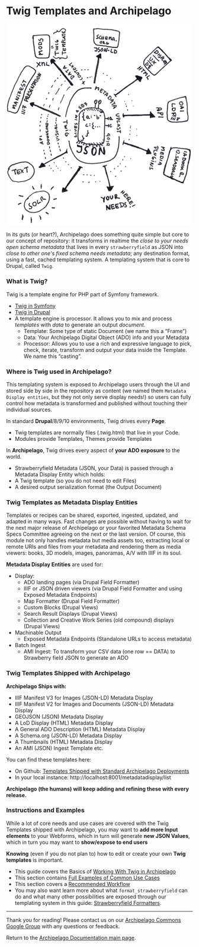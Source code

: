 # Twig Templates and Archipelago

![ADOlife](../imgs/jsonupcaststar.png)

In its guts (or heart?), Archipelago does something quite simple but core to our concept of repository: it transforms in realtime the _close to your needs open schema metadata_ that lives in every `strawberryfield` as JSON into _close to other one's fixed schema needs metadata_; any destination format, using a fast, cached templating system. A templating system that is core to Drupal, called `Twig`.

### What is Twig?
Twig is a template engine for PHP part of Symfony framework.
- [Twig in Symfony](https://twig.symfony.com)
- [Twig in Drupal](https://www.drupal.org/docs/theming-drupal/twig-in-drupal)
- A template engine is processor. It allows you to mix and process _templates_ with _data_ to generate an output _document_.
	- Template: Some type of static Document (we name this a “Frame”)
	- Data: Your Archipelago Digital Object (ADO) info and your Metadata
	- Processor: Allows you to use a rich and expressive language to pick, check, iterate, transform and output your data inside the Template. We name this “casting”.
		
### Where is Twig used in Archipelago?
This templating system is exposed to Archipelago users through the UI and stored side by side in the repository as content (we named them `Metadata Display entities`, but they not only serve display needs!) so users can fully control how metadata is transformed and published without touching their individual sources.

In standard **Drupal**/8/9/10 environments, Twig drives every **Page**.
- Twig templates are normally files (.twig.html) that live in your Code.
- Modules provide Templates, Themes provide Templates

In **Archipelago**, Twig drives every aspect of **your ADO exposure** to the world.
- Strawberryfield Metadata (JSON, your Data) is passed through a Metadata Display Entity which holds:
- A Twig template (so you do not need to edit Files)
- A desired output serialization format (the Output Document)

### Twig Templates as Metadata Display Entities
Templates or recipes can be shared, exported, ingested, updated, and adapted in many ways. Fast changes are possible without having to wait for the next major release of Archipelago or your favorited Metadata Schema Specs Committee agreeing on the next or the last version. Of course, this module not only handles metadata but media assets too, extracting local or remote URIs and files from your metadata and rendering them as media viewers: books, 3D models, images, panoramas, A/V with IIIF in its soul.

**Metadata Display Entities** are used for:
- Display:
	- ADO landing pages (via Drupal Field Formatter)
	- IIIF or JSON driven viewers (via Drupal Field Formatter and using Exposed Metadata Endpoints)
	- Map Formatter (Drupal Field Formatter)
	- Custom Blocks (Drupal Views)
	- Search Result Displays (Drupal Views)
	- Collection and Creative Work Series (old compound) displays (Drupal Views)
- Machinable Output
	- Exposed Metadata Endpoints (Standalone URLs to access metadata)
- Batch Ingest
	- AMI Ingest: To transform your CSV data (one row == DATA) to Strawberry field JSON to generate an ADO

### Twig Templates Shipped with Archipelago
**Archipelago Ships with:**
- IIIF Manifest V3 for Images  (JSON-LD) Metadata Display
- IIIF Manifest V2 for Images and Documents (JSON-LD) Metadata Display
- GEOJSON (JSON) Metadata Display
- A LoD Display (HTML) Metadata Display
- A General ADO Description (HTML) Metadata Display
- A Schema.org (JSON-LD) Metadata Display
- A Thumbnails (HTML) Metadata Display
- An AMI (JSON) Ingest Template
etc.

You can find these templates here:
- On Github: [Templates Shipped with Standard Archipelago Deployments](https://github.com/esmero/archipelago-deployment/tree/1.0.0-RC2/d8content/metadatadisplays)
- In your local instance: http://localhost:8001/metadatadisplay/list

**Archipelago (the humans) will keep adding and refining these with every release.**

### Instructions and Examples

While a lot of core needs and use cases are covered with the Twig Templates shipped with Archipelago, you may want to **add more Input elements** to your Webforms, which in turn will generate **new JSON Values**, which in turn you may want to **show/expose to end users**

**Knowing** (even if you do not plan to) how to edit or create your own **Twig templates** is important.

- This guide covers the Basics of [Working With Twig in Archipelago](../docs/workingtwigs.md)
- This section contains [Full Examples of Common Use Cases](../docs/workingtwigs.md#full-examples-for-common-uses-cases)
- This section covers a [Recommended Workflow](../docs/workingtwigs.md#a-recommended-workflow)
- You may also want learn more about what `format_strawberryfield` can do and what many other possibilities are exposed through our templating system in this guide: [Strawberryfield Formatters](strawberryfield-formatters.md).

---

Thank you for reading! Please contact us on our [Archipelago Commons Google Group](https://groups.google.com/forum/#!forum/archipelago-commons) with any questions or feedback.

Return to the [Archipelago Documentation main page](../README.md).
